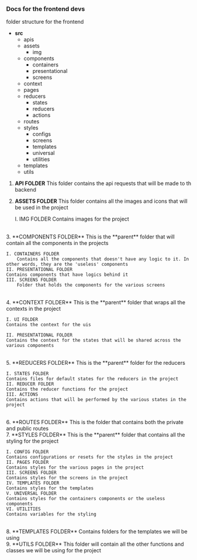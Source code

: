 ### Docs for the frontend devs


folder structure for the frontend
- **src**
    - apis
    - assets
        - img
    - components
        - containers
        - presentational
        - screens
    - context
    - pages
    - reducers
        - states
        - reducers
        - actions
    - routes
    - styles
        - configs
        - screens
        - templates
        - universal
        - utilities
    - templates
    - utils 


1. **API FOLDER**
    This folder contains the api requests that will be made to th backend
2. **ASSETS FOLDER**
    This folder contains all the images and icons that will be used in the project

    I. IMG FOLDER
        Contains images for the project
<br />
3. **COMPONENTS FOLDER**
    This is the **parent** folder that will contain all the components in the projects

    I. CONTAINERS FOLDER
        Contains all the components that doesn't have any logic to it. In other words, they are the 'useless' components
    II. PRESENTATIONAL FOLDER
    Contains components that have logics behind it 
    III. SCREENS FOLDER
        Folder that holds the components for the various screens
<br>
4.  **CONTEXT FOLDER**
    This is the **parent** folder that wraps all the contexts in the project

    I. UI FOLDER
    Contains the context for the uis

    II. PRESENTATIONAL FOLDER
    Contains the context for the states that will be shared across the various components
<br>
5. **REDUCERS FOLDER**
    This is the **parent** folder for the reducers

    I. STATES FOLDER
    Contains files for default states for the reducers in the project
    II. REDUCER FOLDER
    Contains the reducer functions for the project
    III. ACTIONS
    Contains actions that will be performed by the various states in the project
<br>
6. **ROUTES FOLDER**
    This is the folder that contains both the private and public routes 
<br>
7. **STYLES FOLDER**
    This is the **parent** folder that contains all the styling for the project

    I. CONFIG FOLDER
    Contains configurations or resets for the styles in the project
    II. PAGES FOLDER
    Contains styles for the various pages in the project
    III. SCREENS FOLDER
    Contains styles for the screens in the project
    IV. TEMPLATES FOLDER
    Contains styles for the templates
    V. UNIVERSAL FOLDER
    Contains styles for the containers components or the useless components
    VI. UTILITIES
    Contains variables for the styling 
<br>
8. **TEMPLATES FOLDER**
    Contains folders for the templates we will be using
<br>
9. **UTILS FOLDER**
    This folder will contain all the other functions and classes we will be using for the project

    

